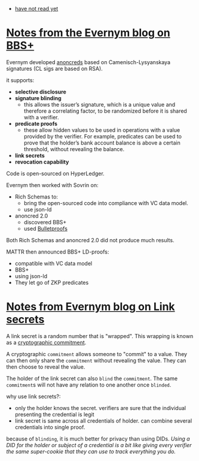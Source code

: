 - [have not read yet](https://www.lfph.io/wp-content/uploads/2021/02/Verifiable-Credentials-Flavors-Explained.pdf)

# [Notes from the Evernym blog on BBS+](https://www.evernym.com/blog/bbs-verifiable-credentials/)

Evernym developed [anoncreds](https://github.com/hyperledger/ursa/blob/main/libursa/docs/anoncreds-design.md) based on Camenisch-Lysyanskaya signatures (CL sigs are based on RSA).

it supports:
- **selective disclosure**
- **signature blinding**
  - this allows the issuer’s signature, which is a unique value and therefore a correlating factor, to be randomized before it is shared with a verifier.
- **predicate proofs**
  - these allow hidden values to be used in operations with a value provided by the verifier. For example, predicates can be used to prove that the holder’s bank account balance is above a certain threshold, without revealing the balance.
- **link secrets**
- **revocation capability**

Code is open-sourced on HyperLedger.

Evernym then worked with Sovrin on:
- Rich Schemas to:
  - bring the open-sourced code into compliance with VC data model.
  - use json-ld
- anoncred 2.0
  - discovered BBS+
  - used [Bulletproofs](https://crypto.stanford.edu/bulletproofs/)

Both Rich Schemas and anoncred 2.0 did not produce much results.

MATTR then announced BBS+ LD-proofs:
- compatible with VC data model
- BBS+
- using json-ld
- They let go of ZKP predicates

# [Notes from Evernym blog on Link secrets](https://www.evernym.com/blog/how-does-a-verifier-know-the-credential-is-yours/)

A link secret is a random number that is "wrapped". This wrapping is known as a [cryptographic commitment](https://en.wikipedia.org/wiki/Commitment_scheme).

A cryptographic `commitment` allows someone to "commit" to a value. They can then only share the `commitment` without revealing the value. They can then choose to reveal the value.

The holder of the link secret can also `blind` the `commitment`. The same `commitment`s will not have any relation to one another once `blinded`.

why use link secrets?:
- only the holder knows the secret. verifiers are sure that the individual presenting the credential is legit
- link secret is same across all credentials of holder. can combine several credentials into single proof.

because of `blinding`, it is much better for privacy than using DIDs. *Using a DID for the holder or subject of a credential is a bit like giving every verifier the same super-cookie that they can use to track everything you do.*
